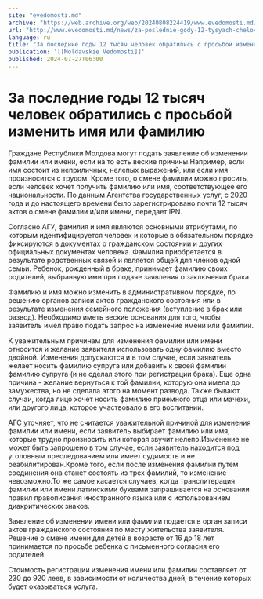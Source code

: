 ```yaml
---
site: "evedomosti.md"
archive: "https://web.archive.org/web/20240808224419/www.evedomosti.md/news/za-poslednie-gody-12-tysyach-chelovek-obratilis-s-prosboj-iz"
url: "http://www.evedomosti.md/news/za-poslednie-gody-12-tysyach-chelovek-obratilis-s-prosboj-iz"
language: ru
title: "За последние годы 12 тысяч человек обратились с просьбой изменить имя или фамилию"
publication: '[[Moldavskie Vedomosti]]'
published: 2024-07-27T06:00
---
```


# За последние годы 12 тысяч человек обратились с просьбой изменить имя или фамилию

Граждане Республики Молдова могут подать заявление об изменении фамилии или имени, если на то есть веские причины.Например, если имя состоит из неприличных, нелепых выражений, или если имя произносится с трудом. Кроме того, о смене фамилии можно просить, если человек хочет получить фамилию или имя, соответствующее его национальности. По данным Агентства государственных услуг, с 2020 года и до настоящего времени было зарегистрировано почти 12 тысяч актов о смене фамилии и/или имени, передает IPN.

Согласно АГУ, фамилия и имя являются основными атрибутами, по которым идентифицируется человек и которые в обязательном порядке фиксируются в документах о гражданском состоянии и других официальных документах человека. Фамилия приобретается в результате родственных связей и является общей для членов одной семьи. Ребенок, рожденный в браке, принимает фамилию своих родителей, выбранную ими при подаче заявления о заключении брака.

Фамилию и имя можно изменить в административном порядке, по решению органов записи актов гражданского состояния или в результате изменения семейного положения (вступление в брак или развод). Необходимо иметь веские основания для того, чтобы заявитель имел право подать запрос на изменение имени или фамилии.

К уважительным причинам для изменения фамилии или имени относится и желание заявителя использовать одну фамилию вместо двойной. Изменения допускаются и в том случае, если заявитель желает носить фамилию супруга или добавить к своей фамилии фамилию супруга (и не сделал этого при регистрации брака). Еще одна причина - желание вернуться к той фамилии, которую она имела до замужества, но не сделала этого на момент развода. Также бывают случаи, когда лицо хочет носить фамилию приемного отца или мачехи, или другого лица, которое участвовало в его воспитании.

АГС уточняет, что не считается уважительной причиной для изменения фамилии или имени, если заявитель выбирает фамилию или имя, которые трудно произносить или которая звучит нелепо.Изменение не может быть запрошено в том случае, если заявитель находится под уголовным преследованием или имеет судимость и не реабилитирован.Кроме того, если после изменения фамилии путем соединения она станет состоять из трех фамилий, то изменение невозможно.То же самое касается случаев, когда транслитерация фамилии или имени латинскими буквами запрашивается на основании правил правописания иностранного языка или с использованием диакритических знаков.

Заявление об изменении имени или фамилии подается в орган записи актов гражданского состояния по месту жительства заявителя. Решение о смене имени для детей в возрасте от 16 до 18 лет принимается по просьбе ребенка с письменного согласия его родителей.

Стоимость регистрации изменения имени или фамилии составляет от 230 до 920 леев, в зависимости от количества дней, в течение которых будет оказываться услуга.
